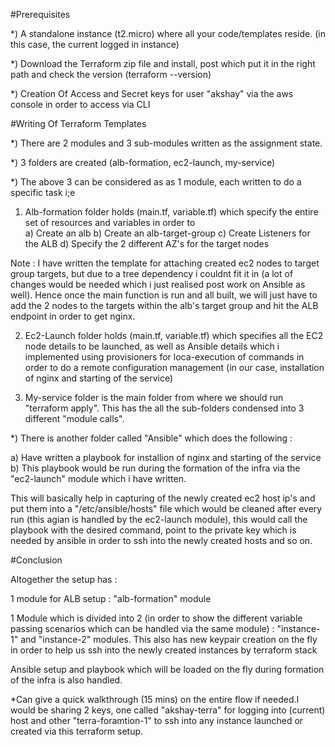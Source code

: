 #Prerequisites

*) A standalone instance (t2.micro) where all your code/templates reside. (in this case, the current logged in instance)

*) Download the Terraform zip file and install, post which put it in the right path and check the version (terraform --version)

*) Creation Of Access and Secret keys for user "akshay" via the aws console in order to access via CLI 


#Writing Of Terraform Templates

*) There are 2 modules and 3 sub-modules written as the assignment state.

*) 3 folders are created (alb-formation, ec2-launch, my-service)

*) The above 3 can be considered as as 1 module, each written to do a specific task i;e

  1) Alb-formation folder holds (main.tf, variable.tf) which specify the entire set of resources and variables in order to 	
    a) Create an alb
    b) Create an alb-target-group
    c) Create Listeners for the ALB
    d) Specify the 2 different AZ's for the target nodes

 Note : I have written the template for attaching created ec2 nodes to target group targets,  but due to a tree dependency i couldnt fit it in (a lot of changes would be needed which i just realised post work on Ansible as well). Hence once the main function is run and all built, we will just have to add the 2 nodes to the targets within the alb's target group and hit the ALB endpoint in order to get nginx.

  2) Ec2-Launch folder holds (main.tf, variable.tf) which specifies all the EC2 node details to be launched, as well as Ansible details which i implemented using provisioners for loca-execution of commands in order to do a remote configuration management (in our case, installation of nginx and starting of the service)


  3) My-service folder is the main folder from where we should run "terraform apply". This has the all the sub-folders condensed into 3 different "module calls".


*) There is another folder called "Ansible" which does the following  : 

   a) Have written a playbook for installion of nginx and starting of the service
   b) This playbook would be run during the formation of the infra via the "ec2-launch" module which i have written.

This will basically help in capturing of the newly created ec2 host ip's and put them into a "/etc/ansible/hosts" file which would be cleaned after every run (this agian is handled by the ec2-launch module), this would call the playbook with the desired command, point to the private key which is needed by ansible in order to ssh into the newly created hosts and so on.


#Conclusion 

Altogether the setup has  : 

1 module for ALB setup : "alb-formation" module

1 Module which is divided into 2 (in order to show the different variable passing scenarios which can be handled via the same module) : "instance-1" and "instance-2" modules.
This also has new keypair creation on the fly in order to help us ssh into the newly created instances by terraform stack

Ansible setup and playbook which will be loaded on the fly during formation of the infra is also handled. 

*Can give a quick walkthrough (15 mins) on the entire flow if needed.I would be sharing 2 keys, one called "akshay-terra" for logging into (current) host and other "terra-foramtion-1" to ssh into any instance launched or created via this terraform setup.
